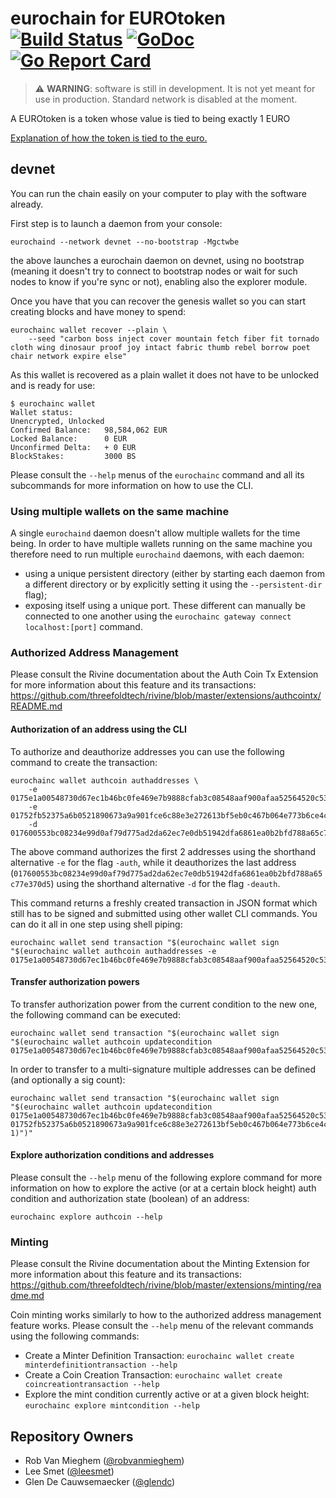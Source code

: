 # eurochain for EUROtoken [![Build Status](https://travis-ci.org/nbh-digital/eurochain.svg?branch=master)](https://travis-ci.org/nbh-digital/eurochain) [![GoDoc](https://godoc.org/github.com/nbh-digital/eurochain?status.svg)](https://godoc.org/github.com/nbh-digital/eurochain) [![Go Report Card](https://goreportcard.com/badge/github.com/nbh-digital/eurochain)](https://goreportcard.com/report/github.com/nbh-digital/eurochain)

> :warning: **WARNING**: software is still in development. It is not yet meant for use in production.
> Standard network is disabled at the moment.

A EUROtoken is a token whose value is tied to being exactly 1 EURO

[Explanation of how the token is tied to the euro.](./docs/concept.md)

## devnet

You can run the chain easily on your computer to play with the software already.

First step is to launch a daemon from your console:

```
eurochaind --network devnet --no-bootstrap -Mgctwbe
```

the above launches a eurochain daemon on devnet, using no bootstrap
(meaning it doesn't try to connect to bootstrap nodes or wait for such nodes to know if you're sync or not),
enabling also the explorer module.

Once you have that you can recover the genesis wallet so you can start creating blocks and have money to spend:

```
eurochainc wallet recover --plain \
    --seed "carbon boss inject cover mountain fetch fiber fit tornado cloth wing dinosaur proof joy intact fabric thumb rebel borrow poet chair network expire else"
```

As this wallet is recovered as a plain wallet it does not have to be unlocked and is ready for use:

```
$ eurochainc wallet
Wallet status:
Unencrypted, Unlocked
Confirmed Balance:   98,584,062 EUR
Locked Balance:      0 EUR
Unconfirmed Delta:   + 0 EUR
BlockStakes:         3000 BS
```

Please consult the `--help` menus of the `eurochainc` command and all its subcommands for more information on how to use the CLI.

### Using multiple wallets on the same machine

A single `eurochaind` daemon doesn't allow multiple wallets for the time being.
In order to have multiple wallets running on the same machine you therefore need
to run multiple `eurochaind` daemons, with each daemon:
  - using a unique persistent directory (either by starting each daemon from a different directory or
    by explicitly setting it using the `--persistent-dir` flag);
  - exposing itself using a unique port.
These different can manually be connected to one another using the `eurochainc gateway connect localhost:[port]` command.

### Authorized Address Management

Please consult the Rivine documentation about the Auth Coin Tx Extension for more information about this feature and its transactions:
<https://github.com/threefoldtech/rivine/blob/master/extensions/authcointx/README.md>

#### Authorization of an address using the CLI

To authorize and deauthorize addresses you can use the following command to create the transaction:

```
eurochainc wallet authcoin authaddresses \
    -e 0175e1a00548730d67ec1b46bc0fe469e7b9888cfab3c08548aaf900afaa52564520c537d665ca
    -e 01752fb52375a6b0521890673a9a901fce6c88e3e272613bf5eb0c467b064e773b6ce4c54a2931
    -d 017600553bc08234e99d0af79d775ad2da62ec7e0db51942dfa6861ea0b2bfd788a65c77e370d5
```

The above command authorizes the first 2 addresses using the shorthand alternative `-e` for the flag `-auth`,
while it deauthorizes the last address (`017600553bc08234e99d0af79d775ad2da62ec7e0db51942dfa6861ea0b2bfd788a65c77e370d5`)
using the shorthand alternative `-d` for the flag `-deauth`.

This command returns a freshly created transaction in JSON format which still has to be signed and submitted using
other wallet CLI commands. You can do it all in one step using shell piping:

```
eurochainc wallet send transaction "$(eurochainc wallet sign "$(eurochainc wallet authcoin authaddresses -e 0175e1a00548730d67ec1b46bc0fe469e7b9888cfab3c08548aaf900afaa52564520c537d665ca)")"
```

#### Transfer authorization powers

To transfer authorization power from the current condition to the new one, the following command can be executed:

```
eurochainc wallet send transaction "$(eurochainc wallet sign "$(eurochainc wallet authcoin updatecondition 0175e1a00548730d67ec1b46bc0fe469e7b9888cfab3c08548aaf900afaa52564520c537d665ca)")"
```

In order to transfer to a multi-signature multiple addresses can be defined (and optionally a sig count):

```
eurochainc wallet send transaction "$(eurochainc wallet sign "$(eurochainc wallet authcoin updatecondition 0175e1a00548730d67ec1b46bc0fe469e7b9888cfab3c08548aaf900afaa52564520c537d665ca 01752fb52375a6b0521890673a9a901fce6c88e3e272613bf5eb0c467b064e773b6ce4c54a2931 1)")"
```

#### Explore authorization conditions and addresses

Please consult the `--help` menu of the following explore command for more information
on how to explore the active (or at a certain block height) auth condition and authorization state (boolean) of an address:

```
eurochainc explore authcoin --help
```

### Minting

Please consult the Rivine documentation about the Minting Extension for more information about this feature and its transactions:
<https://github.com/threefoldtech/rivine/blob/master/extensions/minting/readme.md>

Coin minting works similarly to how to the authorized address management feature works.
Please consult the `--help` menu of the relevant commands using the following commands:

- Create a Minter Definition Transaction: `eurochainc wallet create minterdefinitiontransaction --help`
- Create a Coin Creation Transaction: `eurochainc wallet create coincreationtransaction --help`
- Explore the mint condition currently active or at a given block height: `eurochainc explore mintcondition --help`

## Repository Owners

* Rob Van Mieghem ([@robvanmieghem](https://github.com/robvanmieghem))
* Lee Smet ([@leesmet](https://github.com/leesmet))
* Glen De Cauwsemaecker ([@glendc](https://github.com/glendc))
